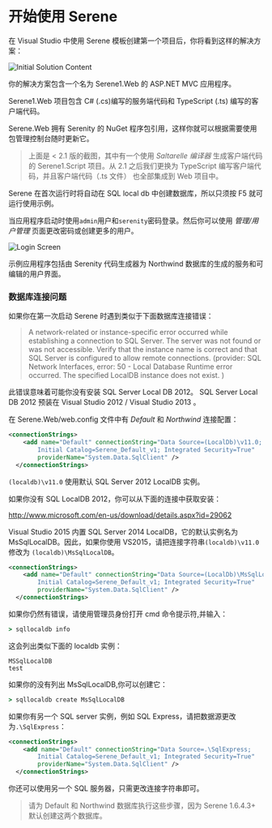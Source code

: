 # 开始使用 Serene

在 Visual Studio 中使用 Serene 模板创建第一个项目后，你将看到这样的解决方案：

![Initial Solution Content](img/initial_solution_content.jpg)

你的解决方案包含一个名为 Serene1.Web 的 ASP.NET MVC 应用程序。

Serene1.Web 项目包含 C# (.cs)编写的服务端代码和 TypeScript (.ts) 编写的客户端代码。

Serene.Web 拥有 Serenity 的 NuGet 程序包引用，这样你就可以根据需要使用包管理控制台随时更新它。

> 上面是 < 2.1 版的截图，其中有一个使用 *Saltarelle 编译器* 生成客户端代码 的 Serene1.Script 项目。从 2.1 之后我们更换为 TypeScript 编写客户端代码，并且客户端代码（.ts 文件） 也全部集成到 Web 项目中。

Serene 在首次运行时将自动在 SQL local db 中创建数据库，所以只须按 F5 就可运行使用示例。

当应用程序启动时使用`admin`用户和`serenity`密码登录。然后你可以使用 *管理/用户管理* 页面更改密码或创建更多的用户。

![Login Screen](img/login_screen.jpg)

示例应用程序包括由 Serenity 代码生成器为 Northwind 数据库的生成的服务和可编辑的用户界面。

### 数据库连接问题 

如果你在第一次启动 Serene 时遇到类似于下面数据库连接错误：

> A network-related or instance-specific error occurred while establishing a connection to SQL Server. The server was not found or was not accessible. Verify that the instance name is correct and that SQL Server is configured to allow remote connections. (provider: SQL Network Interfaces, error: 50 - Local Database Runtime error occurred. The specified LocalDB instance does not exist.
)


此错误意味着可能你没有安装 SQL Server Local DB 2012。 SQL Server Local DB 2012 预装在 Visual Studio 2012 / Visual Studio 2013 。

在 Serene.Web/web.config 文件中有 *Default* 和 *Northwind* 连接配置：

```xml
<connectionStrings>
    <add name="Default" connectionString="Data Source=(LocalDb)\v11.0; 
        Initial Catalog=Serene_Default_v1; Integrated Security=True" 
        providerName="System.Data.SqlClient" />
  </connectionStrings>
```

`(localdb)\v11.0` 使用默认 SQL Server 2012 LocalDB 实例。

如果你没有 SQL LocalDB 2012，你可以从下面的连接中获取安装：

http://www.microsoft.com/en-us/download/details.aspx?id=29062

Visual Studio 2015 内置 SQL Server 2014 LocalDB，它的默认实例名为 MsSqlLocalDB。因此，如果你使用 VS2015，请把连接字符串`(localdb)\v11.0` 修改为 `(localdb)\MsSqlLocalDB`。

```xml
<connectionStrings>
    <add name="Default" connectionString="Data Source=(LocalDb)\MsSqlLocalDB; 
        Initial Catalog=Serene_Default_v1; Integrated Security=True" 
        providerName="System.Data.SqlClient" />
  </connectionStrings>
```

如果你仍然有错误，请使用管理员身份打开 cmd 命令提示符,并输入：

```bat
> sqllocaldb info
```

这会列出类似下面的 localdb 实例：

```
MSSqlLocalDB
test
```

如果你的没有列出 MsSqlLocalDB,你可以创建它：

```bat
> sqllocaldb create MsSqlLocalDB
```


如果你有另一个 SQL server 实例，例如 SQL Express，请把数据源更改为`.\SqlExpress`：


```xml
<connectionStrings>
    <add name="Default" connectionString="Data Source=.\SqlExpress; 
        Initial Catalog=Serene_Default_v1; Integrated Security=True" 
        providerName="System.Data.SqlClient" />
  </connectionStrings>
```


你还可以使用另一个 SQL 服务器，只需更改连接字符串即可。

> 请为 Default 和 Northwind 数据库执行这些步骤，因为 Serene 1.6.4.3+ 默认创建这两个数据库。

